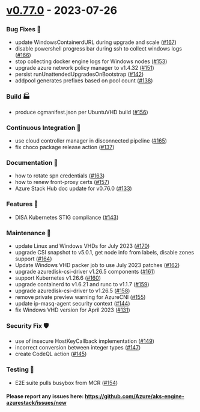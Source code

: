 
<a name="v0.77.0"></a>
# [v0.77.0] - 2023-07-26
### Bug Fixes 🐞
- update WindowsContainerdURL during upgrade and scale ([#167](https://github.com/Azure/aks-engine-azurestack/issues/167))
- disable powershell progress bar during ssh to collect windows logs ([#166](https://github.com/Azure/aks-engine-azurestack/issues/166))
- stop collecting docker engine logs for Windows nodes ([#153](https://github.com/Azure/aks-engine-azurestack/issues/153))
- upgrade azure network policy manager to v1.4.32 ([#151](https://github.com/Azure/aks-engine-azurestack/issues/151))
- persist runUnattendedUpgradesOnBootstrap ([#142](https://github.com/Azure/aks-engine-azurestack/issues/142))
- addpool generates prefixes based on pool count ([#138](https://github.com/Azure/aks-engine-azurestack/issues/138))

### Build 🏭
- produce cgmanifest.json per UbuntuVHD build ([#156](https://github.com/Azure/aks-engine-azurestack/issues/156))

### Continuous Integration 💜
- use cloud controller manager in disconnected pipeline ([#165](https://github.com/Azure/aks-engine-azurestack/issues/165))
- fix choco package release action ([#137](https://github.com/Azure/aks-engine-azurestack/issues/137))

### Documentation 📘
- how to rotate spn credentials ([#163](https://github.com/Azure/aks-engine-azurestack/issues/163))
- how to renew front-proxy certs ([#157](https://github.com/Azure/aks-engine-azurestack/issues/157))
- Azure Stack Hub doc update for v0.76.0 ([#133](https://github.com/Azure/aks-engine-azurestack/issues/133))

### Features 🌈
- DISA Kubernetes STIG compliance ([#143](https://github.com/Azure/aks-engine-azurestack/issues/143))

### Maintenance 🔧
- update Linux and Windows VHDs for July 2023 ([#170](https://github.com/Azure/aks-engine-azurestack/issues/170))
- upgrade CSI snapshot to v5.0.1, get node info from labels, disable zones support ([#164](https://github.com/Azure/aks-engine-azurestack/issues/164))
- Update Windows VHD packer job to use July 2023 patches ([#162](https://github.com/Azure/aks-engine-azurestack/issues/162))
- upgrade azuredisk-csi-driver v1.26.5 components ([#161](https://github.com/Azure/aks-engine-azurestack/issues/161))
- support Kubernetes v1.26.6 ([#160](https://github.com/Azure/aks-engine-azurestack/issues/160))
- upgrade containerd to v1.6.21 and runc to v1.1.7 ([#159](https://github.com/Azure/aks-engine-azurestack/issues/159))
- upgrade azuredisk-csi-driver to v1.26.5 ([#158](https://github.com/Azure/aks-engine-azurestack/issues/158))
- remove private preview warning for AzureCNI ([#155](https://github.com/Azure/aks-engine-azurestack/issues/155))
- update ip-masq-agent security context ([#144](https://github.com/Azure/aks-engine-azurestack/issues/144))
- fix Windows VHD version for April 2023 ([#131](https://github.com/Azure/aks-engine-azurestack/issues/131))

### Security Fix 🛡️
- use of insecure HostKeyCallback implementation ([#149](https://github.com/Azure/aks-engine-azurestack/issues/149))
- incorrect conversion between integer types ([#147](https://github.com/Azure/aks-engine-azurestack/issues/147))
- create CodeQL action ([#145](https://github.com/Azure/aks-engine-azurestack/issues/145))

### Testing 💚
- E2E suite pulls busybox from MCR ([#154](https://github.com/Azure/aks-engine-azurestack/issues/154))

#### Please report any issues here: https://github.com/Azure/aks-engine-azurestack/issues/new
[Unreleased]: https://github.com/Azure/aks-engine-azurestack/compare/v0.77.0...HEAD
[v0.77.0]: https://github.com/Azure/aks-engine-azurestack/compare/v0.76.0...v0.77.0
